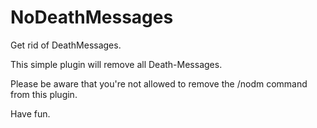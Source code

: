# NoDeathMessages
Get rid of DeathMessages.

This simple plugin will remove all Death-Messages.

Please be aware that you're not allowed to remove the /nodm command from this plugin.

Have fun.
